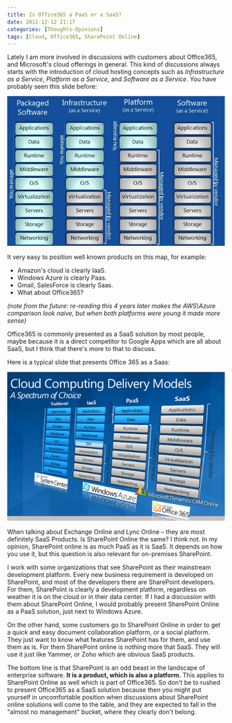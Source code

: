 ```yaml
---
title: Is Office365 a PaaS or a SaaS?
date: 2012-12-12 21:17
categories: [Thoughts-Opinions]
tags: [Cloud, Office365, SharePoint Online]
---
```


Lately I am more involved in discussions with customers about Office365, and Microsoft's cloud offerings in general.
This kind of discussions always starts with the introduction of cloud hosting concepts such as *Infrastructure as a Service*, *Platform as a Service*, and *Software as a Service*.
You have probably seen this slide before:

![iaas-paas-saas](/images/2012-12-12-is-office365-a-paas-or-a-saas_1.jpg)

It very easy to position well known products on this map, for example:
- Amazon's cloud is clearly IaaS.
- Windows Azure is clearly Paas.
- Gmail, SalesForce is clearly Saas.
- What about Office365?

_(note from the future: re-reading this 4 years later makes the AWS\Azure comparison look naive, but when both platforms were young it made more sense)_

Office365 is commonly presented as a SaaS solution by most people, maybe because it is a direct competitor to Google Apps which are all about SaaS, but I think that there's more to that to discuss.

Here is a typical slide that presents Office 365 as a Saas:

![office365saas](/images/2012-12-12-is-office365-a-paas-or-a-saas_2.png)

When talking about Exchange Online and Lync Online – they are most definitely SaaS Products. Is SharePoint Online the same? I think not.
In my opinion, SharePoint online is as much PaaS as it is SaaS. It depends on how you use it, but this question is also relevant for on-premises SharePoint.

I work with some organizations that see SharePoint as their mainstream development platform. Every new business requirement is developed on SharePoint, and most of the developers there are SharePoint developers. For them, SharePoint is clearly a development platform, regardless on weather it is on the cloud or in their data center. If I had a discussion with them about SharePoint Online, I would probably present SharePoint Online as a PaaS solution, just next to Windows Azure.

On the other hand, some customers go to SharePoint Online in order to get a quick and easy document collaboration platform, or a social platform. They just want to know what features SharePoint has for them, and use them as is. For them SharePoint online is nothing more that SaaS. They will use it just like Yammer, or Zoho which are obvious SaaS products.

The bottom line is that SharePoint is an odd beast in the landscape of enterprise software. **It is a product, which is also a platform.** This applies to SharePoint Online as well which is part of Office365. So don't be to rushed to present Office365 as a SaaS solution because then you might put yourself in uncomfortable position when discussions about SharePoint online solutions will come to the table, and they are expected to fall in the "almost no management" bucket, where they clearly don't belong.
